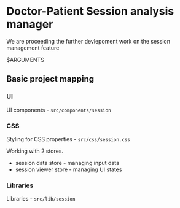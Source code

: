 # Doctor-Patient Session analysis manager

We are proceeding the further devlepoment work on the session management feature

$ARGUMENTS

## Basic project mapping

### UI

UI components - `src/components/session`

### CSS

Styling for CSS properties - `src/css/session.css`

Working with 2 stores.

- session data store - managing input data
- session viewer store - managing UI states

### Libraries

Libraries - `src/lib/session`
